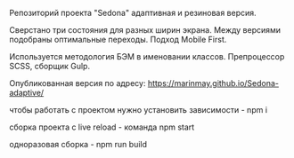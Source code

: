 Репозиторий проекта "Sedona" адаптивная и резиновая версия.

Сверстано три состояния для разных ширин экрана. Между версиями подобраны оптимальные переходы. Подход Mobile First.

Используется методология БЭМ в именовании классов. 
Препроцессор SCSS, сборщик Gulp.


Опубликованная версия по адресу: 
https://marinmay.github.io/Sedona-adaptive/

чтобы работать с проектом нужно установить зависимости  - npm i

сборка проекта c live reload - команда npm start

одноразовая сборка - npm run build

